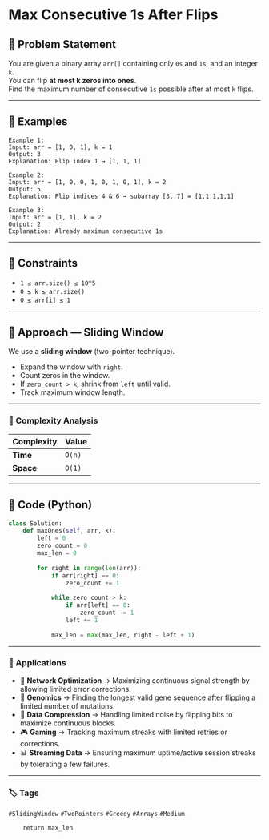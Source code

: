 #  Max Consecutive 1s After Flips

## 🔹 Problem Statement  
You are given a binary array `arr[]` containing only `0s` and `1s`, and an integer `k`.  
You can flip **at most k zeros into ones**.  
Find the maximum number of consecutive `1s` possible after at most `k` flips.  

---

## 🔸 Examples  
```text
Example 1:
Input: arr = [1, 0, 1], k = 1
Output: 3
Explanation: Flip index 1 → [1, 1, 1]

Example 2:
Input: arr = [1, 0, 0, 1, 0, 1, 0, 1], k = 2
Output: 5
Explanation: Flip indices 4 & 6 → subarray [3..7] = [1,1,1,1,1]

Example 3:
Input: arr = [1, 1], k = 2
Output: 2
Explanation: Already maximum consecutive 1s
```
---

## 🔹 Constraints  
- `1 ≤ arr.size() ≤ 10^5`  
- `0 ≤ k ≤ arr.size()`  
- `0 ≤ arr[i] ≤ 1`

---

## 🔸 Approach — Sliding Window  
We use a **sliding window** (two-pointer technique).  

- Expand the window with `right`.  
- Count zeros in the window.  
- If `zero_count > k`, shrink from `left` until valid.  
- Track maximum window length.  
---
### 🔹 Complexity Analysis  

| Complexity | Value |
|------------|-------|
| **Time**   | `O(n)` |
| **Space**  | `O(1)` |

---

## 🔹 Code (Python)  
```python
class Solution:
    def maxOnes(self, arr, k):
        left = 0
        zero_count = 0
        max_len = 0
        
        for right in range(len(arr)):
            if arr[right] == 0:
                zero_count += 1
            
            while zero_count > k:
                if arr[left] == 0:
                    zero_count -= 1
                left += 1
            
            max_len = max(max_len, right - left + 1)
```
---
### 🔹 Applications  

- 📶 **Network Optimization** → Maximizing continuous signal strength by allowing limited error corrections.  
- 🧪 **Genomics** → Finding the longest valid gene sequence after flipping a limited number of mutations.  
- 💾 **Data Compression** → Handling limited noise by flipping bits to maximize continuous blocks.  
- 🎮 **Gaming** → Tracking maximum streaks with limited retries or corrections.  
- 📊 **Streaming Data** → Ensuring maximum uptime/active session streaks by tolerating a few failures.  
---
### 🏷️ Tags  
`#SlidingWindow` `#TwoPointers` `#Greedy` `#Arrays` `#Medium`  

        
        return max_len
